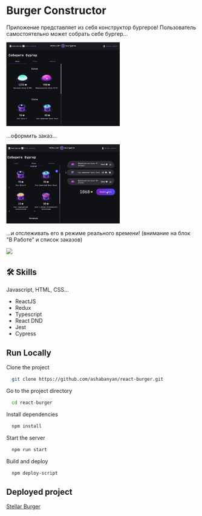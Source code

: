 # Burger Constructor

Приложение представляет из себя конструктор бургеров! Пользователь самостоятельно может собрать себе бургер...

<img src="./src/images/drag_and_drop.gif" width="300">

...оформить заказ...

<img src="./src/images/making_order.gif" width="300">

...и отслеживать его в режиме реального времени! (внимание на блок "В Работе" и список заказов)

<img src="./src/images/orders_feed.gif" width="300">

## 🛠 Skills

Javascript, HTML, CSS...

- ReactJS
- Redux
- Typescript
- React DND
- Jest
- Cypress

## Run Locally

Clone the project

```bash
  git clone https://github.com/ashabanyan/react-burger.git
```

Go to the project directory

```bash
  cd react-burger
```

Install dependencies

```bash
  npm install
```

Start the server

```bash
  npm run start
```

Build and deploy

```bash
  npm deploy-script
```

## Deployed project

[Stellar Burger](http://ashabanyan.students.nomoredomains.work/)
